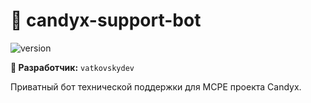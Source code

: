 # 🍭 candyx-support-bot

![version](https://img.shields.io/badge/Release-v0.3.2%20%22ALPHA%22-blue)

**👤 Разработчик:** `vatkovskydev`  
 

Приватный бот технической поддержки для MCPE проекта Candyx.
